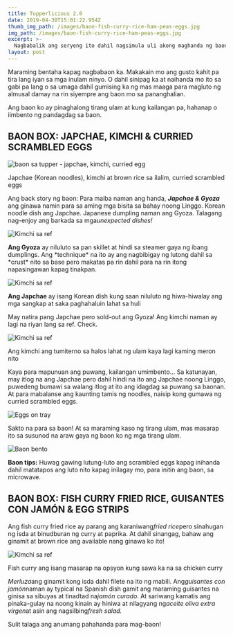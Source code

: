 ```yaml
---
title: Tupperlicious 2.0
date: 2019-04-30T15:01:22.954Z
thumb_img_path: /images/baon-fish-curry-rice-ham-peas-eggs.jpg
img_path: /images/baon-fish-curry-rice-ham-peas-eggs.jpg
excerpt: >-
  Nagbabalik ang seryeng ito dahil nagsimula uli akong maghanda ng baon sa trabaho.
layout: post
---
```

Maraming bentaha kapag nagbabaon ka. Makakain mo ang gusto kahit pa tira lang iyan sa mga inulam ninyo. O dahil sinipag ka at naihanda mo ito sa gabi pa lang o sa umaga dahil gumising ka ng mas maaga para magluto ng almusal damay na rin siyempre ang baon mo sa pananghalian.

Ang baon ko ay pinaghalong tirang ulam at kung kailangan pa, hahanap o iimbento ng pandagdag sa baon.

## BAON BOX: JAPCHAE, KIMCHI & CURRIED SCRAMBLED EGGS

![baon sa tupper - japchae, kimchi, curried egg](https://www.ulampinoy.com/static/images/baon-japchae-kimchi-curried-egg.jpg?nf_resize=fit&w=960)

Japchae (Korean noodles), kimchi at brown rice sa ilalim, curried scrambled eggs

Ang back story ng baon: Para maiba naman ang handa, ***Japchae & Gyoza*** ang ginawa namin para sa aming mga bisita sa bahay noong Linggo. Korean noodle dish ang Japchae. Japanese dumpling naman ang Gyoza. Talagang nag-enjoy ang barkada sa mga*unexpected dishes!*

![Kimchi sa ref](https://www.ulampinoy.com/static/images/gyoza-cooking-pan.jpg?nf_resize=fit&w=960)

**Ang Gyoza** ay niluluto sa pan skillet at hindi sa steamer gaya ng ibang dumplings. Ang \*technique\* na ito ay ang nagbibigay ng lutong dahil sa \*crust\* nito sa base pero makatas pa rin dahil para na rin itong napasingawan kapag tinakpan.

![Kimchi sa ref](https://www.ulampinoy.com/static/images/japchae-pot.jpg?nf_resize=fit&w=960)

**Ang Japchae** ay isang Korean dish kung saan niluluto ng hiwa-hiwalay ang mga sangkap at saka paghahaluin lahat sa huli

May natira pang Japchae pero sold-out ang Gyoza! Ang kimchi naman ay lagi na riyan lang sa ref. Check.

![Kimchi sa ref](https://www.ulampinoy.com/static/images/kimchi-jar-ref.jpg?nf_resize=fit&w=960)

Ang kimchi ang tumiterno sa halos lahat ng ulam kaya lagi kaming meron nito

Kaya para mapunuan ang puwang, kailangan umimbento... Sa katunayan, may itlog na ang Japchae pero dahil hindi na ito ang Japchae noong Linggo, puwedeng bumawi sa walang itlog at ito ang idagdag sa puwang sa baonan. At para mabalanse ang kaunting tamis ng noodles, naisip kong gumawa ng curried scrambled eggs.

![Eggs on tray](https://www.ulampinoy.com/static/images/eggs-tray.jpg?nf_resize=fit&w=960)

Sakto na para sa baon! At sa maraming kaso ng tirang ulam, mas masarap ito sa susunod na araw gaya ng baon ko ng mga tirang ulam.

![Baon bento](https://www.ulampinoy.com/static/images/baon-bento-japchae.jpg?nf_resize=fit&w=960)

**Baon tips:** Huwag gawing lutung-luto ang scrambled eggs kapag inihanda dahil matatapos ang luto nito kapag inilagay mo, para initin ang baon, sa microwave.

## BAON BOX: FISH CURRY FRIED RICE, GUISANTES CON JAMÓN & EGG STRIPS

Ang fish curry fried rice ay parang ang karaniwang*fried rice*pero sinahugan ng isda at binudburan ng curry at paprika. At dahil sinangag, bahaw ang ginamit at brown rice ang available nang ginawa ko ito!

![Kimchi sa ref](https://www.ulampinoy.com/static/images/baon-fish-curry-rice-ham-peas-eggs.jpg?nf_resize=fit&w=960)

Fish curry ang isang masarap na opsyon kung sawa ka na sa chicken curry

*Merluza*ang ginamit kong isda dahil filete na ito ng mabili. Ang*guisantes con jamón*naman ay typical na Spanish dish gamit ang maraming guisantes na ginisa sa sibuyas at tinadtad na*jamón curado*. At sariwang kamatis ang pinaka-gulay na noong kinain ay hiniwa at nilagyang ng*aceite oliva extra virgen*at asin ang nagsilbing*fresh salad.*

Sulit talaga ang anumang pahahanda para mag-baon!
